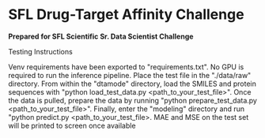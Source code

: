 # SFL Drug-Target Affinity Challenge

**Prepared for SFL Scientific Sr. Data Scientist Challenge**

Testing Instructions

Venv requirements have been exported to "requirements.txt". No GPU is required to run the inference pipeline. Place the test file in the "./data/raw" directory. From within the "dtamode" directory, load the SMILES and protein sequences with "python load_test_data.py <path_to_your_test_file>". Once the data is pulled, prepare the data by running "python prepare_test_data.py <path_to_your_test_file>". Finally, enter the "modeling" directory and run "python predict.py <path_to_your_test_file>. MAE and MSE on the test set will be printed to screen once available
